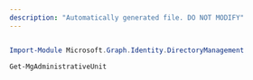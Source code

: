 ```yaml
---
description: "Automatically generated file. DO NOT MODIFY"
---
```


```powershell

Import-Module Microsoft.Graph.Identity.DirectoryManagement

Get-MgAdministrativeUnit

```